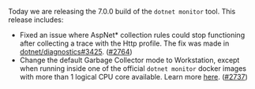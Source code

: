 Today we are releasing the 7.0.0 build of the `dotnet monitor` tool. This release includes:

- Fixed an issue where AspNet* collection rules could stop functioning after collecting a trace with the Http profile. The fix was made in [dotnet/diagnostics#3425](https://github.com/dotnet/diagnostics/pull/3425). ([#2764](https://github.com/dotnet/dotnet-monitor/pull/2764))
- Change the default Garbage Collector mode to Workstation, except when running inside one of the official `dotnet monitor` docker images with more than 1 logical CPU core available. Learn more [here](https://github.com/dotnet/dotnet-monitor/blob/main/documentation/configuration.md#garbage-collector-mode). ([#2737](https://github.com/dotnet/dotnet-monitor/pull/2737))
